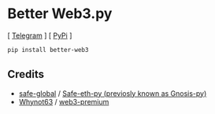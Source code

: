 # Better Web3.py
[ [Telegram](https://t.me/Cum_Insider) ] [ [PyPi](https://pypi.org/project/better-web3) ]

```bash
pip install better-web3
```

## Credits
- [safe-global](https://github.com/safe-global) / [Safe-eth-py (previosly known as Gnosis-py)](https://github.com/safe-global/safe-eth-py)
- [Whynot63](https://github.com/Whynot63) / [web3-premium](https://github.com/Whynot63/web3-premium)
